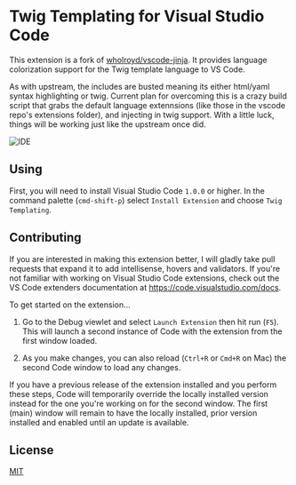 # Twig Templating for Visual Studio Code

This extension is a fork of [wholroyd/vscode-jinja](https://github.com/wholroyd/vscode-jinja). It provides language colorization support for the Twig template language to VS Code.

As with upstream, the includes are busted meaning its either html/yaml syntax highlighting or twig. Current plan for overcoming this is a crazy build script that grabs the default language extennsions (like those in the vscode repo's extensions folder), and injecting in twig support. With a little luck, things will be working just like the upstream once did.

![IDE](./example.png)

## Using

First, you will need to install Visual Studio Code `1.0.0` or higher. In the command palette (`cmd-shift-p`) select `Install Extension` and choose `Twig Templating`.

## Contributing

If you are interested in making this extension better, I will gladly take pull requests that expand it to add intellisense, hovers and validators. If you're not familiar with working on Visual Studio Code extensions, check out the VS Code extenders documentation at
https://code.visualstudio.com/docs.

To get started on the extension...

1. Go to the Debug viewlet and select `Launch Extension` then hit run (`F5`). This will launch a second instance of Code with the extension from the first window loaded.

2. As you make changes, you can also reload (`Ctrl+R` or `Cmd+R` on Mac) the second Code window to load any changes.

If you have a previous release of the extension installed and you perform these steps, Code will temporarily override the locally installed version instead for the one you're working on for the second window. The first (main) window will remain to have the locally installed, prior version installed and enabled until an update is available.

## License
[MIT](LICENSE)
